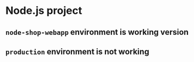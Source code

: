# Node.js project

## `node-shop-webapp` environment is working version

## `production` environment is not working
